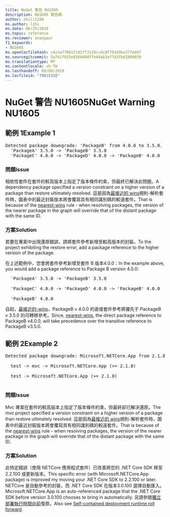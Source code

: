 ```yaml
---
title: NuGet 警告 NU1605
description: NU1605 警告碼
author: zhili1208
ms.author: lzhi
ms.date: 06/25/2018
ms.topic: reference
ms.reviewer: anangaur
f1_keywords:
- NU1605
ms.openlocfilehash: c4cea7f0b1fcd1ff3129ccdc8f79349be277eddf
ms.sourcegitcommit: 5a741f025e816b684ffe44a81ef7d3fbd2800039
ms.translationtype: MT
ms.contentlocale: zh-TW
ms.lasthandoff: 09/09/2019
ms.locfileid: "70815320"
---
```

# <a name="nuget-warning-nu1605"></a><span data-ttu-id="a8e9e-103">NuGet 警告 NU1605</span><span class="sxs-lookup"><span data-stu-id="a8e9e-103">NuGet Warning NU1605</span></span>

## <a name="example-1"></a><span data-ttu-id="a8e9e-104">範例 1</span><span class="sxs-lookup"><span data-stu-id="a8e9e-104">Example 1</span></span>

<pre>Detected package downgrade: 'PackageB' from 4.0.0 to 3.5.0. Reference the package directly from the project to select a different version.<br/>  'PackageA' 3.5.0 -> 'PackageB' 3.5.0<br/>  'PackageC' 4.0.0 -> 'PackageD' 4.0.0 -> 'PackageB' 4.0.0</pre>

### <a name="issue"></a><span data-ttu-id="a8e9e-105">問題</span><span class="sxs-lookup"><span data-stu-id="a8e9e-105">Issue</span></span>
<span data-ttu-id="a8e9e-106">相依性套件在套件的較高版本上指定了版本條件約束，但最終已解決此問題。</span><span class="sxs-lookup"><span data-stu-id="a8e9e-106">A dependency package specified a version constraint on a higher version of a package than restore ultimately resolved.</span></span> <span data-ttu-id="a8e9e-107">這是因為[最接近的 wins](../../concepts/dependency-resolution.md#nearest-wins)規則-解析套件時，圖表中的最近封裝版本將會覆寫具有相同識別碼的較遠套件。</span><span class="sxs-lookup"><span data-stu-id="a8e9e-107">That is because of the [nearest-wins](../../concepts/dependency-resolution.md#nearest-wins) rule - when resolving packages, the version of the nearer package in the graph will override that of the distant package with the same ID.</span></span>

### <a name="solution"></a><span data-ttu-id="a8e9e-108">方案</span><span class="sxs-lookup"><span data-stu-id="a8e9e-108">Solution</span></span>
<span data-ttu-id="a8e9e-109">若要在專案中出現還原錯誤，請將套件參考新增至較高版本的封裝。</span><span class="sxs-lookup"><span data-stu-id="a8e9e-109">To the project exhibiting the restore error, add a package reference to the higher version of the package.</span></span>

<span data-ttu-id="a8e9e-110">在上述範例中，您會將套件參考新增至套件 B 版本4.0.0：</span><span class="sxs-lookup"><span data-stu-id="a8e9e-110">In the example above, you would add a package reference to Package B version 4.0.0:</span></span>

<pre>
  'PackageA' 3.5.0 -> 'PackageB' 3.5.0<br/>
  'PackageC' 4.0.0 -> 'PackageD' 4.0.0 -> 'PackageB' 4.0.0<br/>
  'PackageB' 4.0.0
</pre>

<span data-ttu-id="a8e9e-111">自起，[最接近的-wins](../../concepts/dependency-resolution.md#nearest-wins)，PackageB v 4.0.0 的直接套件參考將優先于 PackageB v 3.5.0 的可轉移參考。</span><span class="sxs-lookup"><span data-stu-id="a8e9e-111">Since, [nearest-wins](../../concepts/dependency-resolution.md#nearest-wins), the direct package reference to PackageB v4.0.0, will take precedence over the transitive reference to PackageB v3.5.0.</span></span>

## <a name="example-2"></a><span data-ttu-id="a8e9e-112">範例 2</span><span class="sxs-lookup"><span data-stu-id="a8e9e-112">Example 2</span></span>

<pre>Detected package downgrade: Microsoft.NETCore.App from 2.1.8 to 2.1.0. Reference the package directly from the project to select a different version.<br/>
  test -> mvc -> Microsoft.NETCore.App (>= 2.1.8)<br/>
  test -> Microsoft.NETCore.App (>= 2.1.0)<br/>
</pre>

### <a name="issue"></a><span data-ttu-id="a8e9e-113">問題</span><span class="sxs-lookup"><span data-stu-id="a8e9e-113">Issue</span></span>
<span data-ttu-id="a8e9e-114">Mvc 專案在套件的較高版本上指定了版本條件約束，但最終卻已解決還原。</span><span class="sxs-lookup"><span data-stu-id="a8e9e-114">The mvc project specified a version constraint on a higher version of a package than restore ultimately resolved.</span></span> <span data-ttu-id="a8e9e-115">這是因為[最接近的 wins](../../concepts/dependency-resolution.md#nearest-wins)規則-解析套件時，圖表中的最近封裝版本將會覆寫具有相同識別碼的較遠套件。</span><span class="sxs-lookup"><span data-stu-id="a8e9e-115">That is because of the [nearest-wins](../../concepts/dependency-resolution.md#nearest-wins) rule - when resolving packages, the version of the nearer package in the graph will override that of the distant package with the same ID.</span></span>

### <a name="solution"></a><span data-ttu-id="a8e9e-116">方案</span><span class="sxs-lookup"><span data-stu-id="a8e9e-116">Solution</span></span>
<span data-ttu-id="a8e9e-117">此特定錯誤（使用 NETCore 應用程式套件）已改善將您的 .NET Core SDK 移至2.2.100 或更新版本。</span><span class="sxs-lookup"><span data-stu-id="a8e9e-117">This specific error (with Microsoft.NETCore.App package) is improved my moving your .NET Core SDK to 2.2.100 or later.</span></span> <span data-ttu-id="a8e9e-118">NETCore 是自動參考的封裝，而 .NET Core SDK 在版本3.0.100 選擇自動匯入。</span><span class="sxs-lookup"><span data-stu-id="a8e9e-118">Microsoft.NETCore.App is an auto-referenced package that the .NET Core SDK before version 3.0.100 chooses to bring in automatically.</span></span> <span data-ttu-id="a8e9e-119">另請參閱[獨立部署執行時間向前](/dotnet/core/deploying/runtime-patch-selection)復原。</span><span class="sxs-lookup"><span data-stu-id="a8e9e-119">Also see [Self-contained deployment runtime roll forward](/dotnet/core/deploying/runtime-patch-selection).</span></span>
